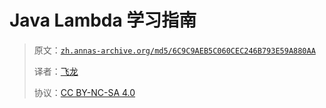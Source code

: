 # Java Lambda 学习指南

> 原文：[`zh.annas-archive.org/md5/6C9C9AEB5C060CEC246B793E59A880AA`](https://zh.annas-archive.org/md5/6C9C9AEB5C060CEC246B793E59A880AA)
> 
> 译者：[飞龙](https://github.com/wizardforcel)
> 
> 协议：[CC BY-NC-SA 4.0](http://creativecommons.org/licenses/by-nc-sa/4.0/)
